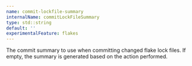 ```yaml
---
name: commit-lockfile-summary
internalName: commitLockFileSummary
type: std::string
default: ''
experimentalFeature: flakes
---
```

The commit summary to use when committing changed flake lock files. If
empty, the summary is generated based on the action performed.
